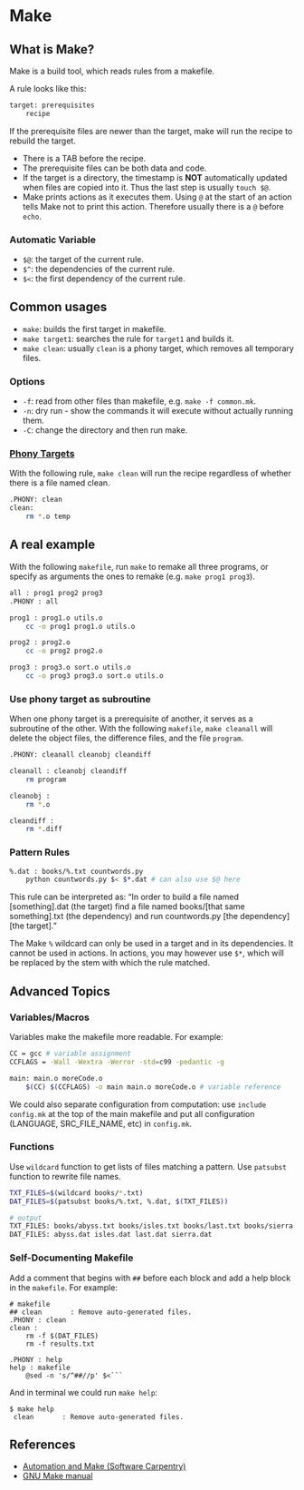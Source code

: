 # Make

## What is Make?

Make is a build tool, which reads rules from a makefile.

A rule looks like this:

```bash
target: prerequisites
    recipe
```

If the prerequisite files are newer than the target, make will run the recipe to rebuild the target.

* There is a TAB before the recipe.
* The prerequisite files can be both data and code.
* If the target is a directory, the timestamp is **NOT** automatically updated when files are copied into it. Thus the last step is usually `touch $@`.
* Make prints actions as it executes them. Using `@` at the start of an action tells Make not to print this action. Therefore usually there is a `@` before `echo`.

### Automatic Variable

* `$@`: the target of the current rule.
* `$^`: the dependencies of the current rule.
* `$<`: the first dependency of the current rule.

## Common usages

* `make`: builds the first target in makefile.
* `make target1`: searches the rule for `target1` and builds it.
* `make clean`: usually `clean` is a phony target, which removes all temporary files.

### **Options**

* `-f`: read from other files than makefile, e.g. `make -f common.mk`.
* `-n`: dry run - show the commands it will execute without actually running them.
* `-C`: change the directory and then run make.

### [Phony Targets](https://www.gnu.org/software/make/manual/html_node/Phony-Targets.html)

With the following rule, `make clean` will run the recipe regardless of whether there is a file named clean.

```bash
.PHONY: clean
clean:
    rm *.o temp
```

## A real example

With the following `makefile`, run `make` to remake all three programs, or specify as arguments the ones to remake \(e.g. `make prog1 prog3`\).

```bash
all : prog1 prog2 prog3
.PHONY : all

prog1 : prog1.o utils.o
    cc -o prog1 prog1.o utils.o

prog2 : prog2.o
    cc -o prog2 prog2.o

prog3 : prog3.o sort.o utils.o
    cc -o prog3 prog3.o sort.o utils.o
```

### Use phony target as subroutine

When one phony target is a prerequisite of another, it serves as a subroutine of the other. With the following `makefile`, `make cleanall` will delete the object files, the difference files, and the file `program`.

```bash
.PHONY: cleanall cleanobj cleandiff

cleanall : cleanobj cleandiff
    rm program

cleanobj :
    rm *.o

cleandiff :
    rm *.diff
```

### Pattern Rules

```bash
%.dat : books/%.txt countwords.py
    python countwords.py $< $*.dat # can also use $@ here
```

This rule can be interpreted as: “In order to build a file named \[something\].dat \(the target\) find a file named books/\[that same something\].txt \(the dependency\) and run countwords.py \[the dependency\] \[the target\].”

The Make `%` wildcard can only be used in a target and in its dependencies. It cannot be used in actions. In actions, you may however use `$*`, which will be replaced by the stem with which the rule matched.

## Advanced Topics

### Variables/Macros

Variables make the makefile more readable. For example:

```bash
CC = gcc # variable assignment
CCFLAGS = -Wall -Wextra -Werror -std=c99 -pedantic -g

main: main.o moreCode.o
    $(CC) $(CCFLAGS) -o main main.o moreCode.o # variable reference
```

We could also separate configuration from computation: use `include config.mk` at the top of the main makefile and put all configuration \(LANGUAGE, SRC\_FILE\_NAME, etc\) in `config.mk`.

### Functions

Use `wildcard` function to get lists of files matching a pattern. Use `patsubst` function to rewrite file names.

```bash
TXT_FILES=$(wildcard books/*.txt)
DAT_FILES=$(patsubst books/%.txt, %.dat, $(TXT_FILES))

# output
TXT_FILES: books/abyss.txt books/isles.txt books/last.txt books/sierra.txt
DAT_FILES: abyss.dat isles.dat last.dat sierra.dat
```

### Self-Documenting Makefile

Add a comment that begins with `##` before each block and add a help block in the `makefile`. For example:

```text
# makefile
## clean       : Remove auto-generated files.
.PHONY : clean
clean :
    rm -f $(DAT_FILES)
    rm -f results.txt

.PHONY : help
help : makefile
    @sed -n 's/^##//p' $<```
```

And in terminal we could run `make help`:

```text
$ make help
 clean       : Remove auto-generated files.
```

## References

* [Automation and Make \(Software Carpentry\)](http://swcarpentry.github.io/make-novice/)
* [GNU Make manual](https://www.gnu.org/software/make/manual/make.html)

